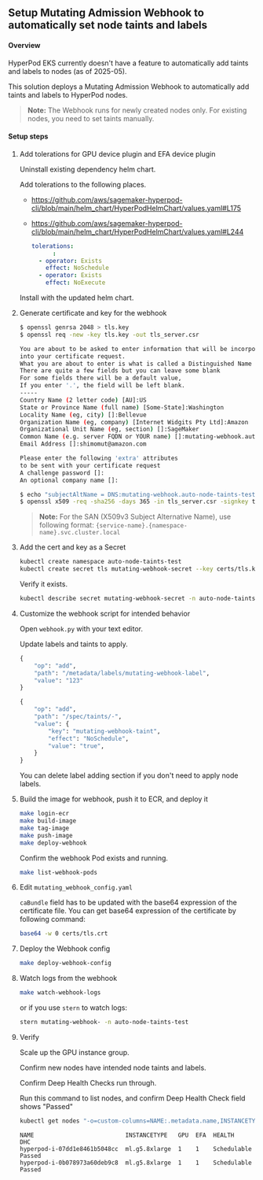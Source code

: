 ## Setup Mutating Admission Webhook to automatically set node taints and labels

#### Overview

HyperPod EKS currently doesn't have a feature to automatically add taints and labels to nodes (as of 2025-05). 

This solution deploys a Mutating Admission Webhook to automatically add taints and labels to HyperPod nodes. 

> **Note:** The Webhook runs for newly created nodes only. For existing nodes, you need to set taints manually.

#### Setup steps

1. Add tolerations for GPU device plugin and EFA device plugin

    Uninstall existing dependency helm chart.

    Add tolerations to the following places.

    - https://github.com/aws/sagemaker-hyperpod-cli/blob/main/helm_chart/HyperPodHelmChart/values.yaml#L175
    - https://github.com/aws/sagemaker-hyperpod-cli/blob/main/helm_chart/HyperPodHelmChart/values.yaml#L244

        ``` yaml
        tolerations:
              :
          - operator: Exists
            effect: NoSchedule
          - operator: Exists
            effect: NoExecute
        ```
    Install with the updated helm chart.


1. Generate certificate and key for the webhook

    ``` bash
    $ openssl genrsa 2048 > tls.key
    $ openssl req -new -key tls.key -out tls_server.csr

    You are about to be asked to enter information that will be incorporated
    into your certificate request.
    What you are about to enter is what is called a Distinguished Name or a DN.
    There are quite a few fields but you can leave some blank
    For some fields there will be a default value,
    If you enter '.', the field will be left blank.
    -----
    Country Name (2 letter code) [AU]:US
    State or Province Name (full name) [Some-State]:Washington
    Locality Name (eg, city) []:Bellevue
    Organization Name (eg, company) [Internet Widgits Pty Ltd]:Amazon
    Organizational Unit Name (eg, section) []:SageMaker
    Common Name (e.g. server FQDN or YOUR name) []:mutating-webhook.auto-node-taints-test.svc.cluster.local
    Email Address []:shimomut@amazon.com

    Please enter the following 'extra' attributes
    to be sent with your certificate request
    A challenge password []:
    An optional company name []:

    $ echo "subjectAltName = DNS:mutating-webhook.auto-node-taints-test.svc, DNS:mutating-webhook.auto-node-taints-test.svc.cluster.local" > san.txt
    $ openssl x509 -req -sha256 -days 365 -in tls_server.csr -signkey tls.key -out tls.crt -extfile san.txt
    ```

    > **Note:** For the SAN (X509v3 Subject Alternative Name), use following format: `{service-name}.{namespace-name}.svc.cluster.local`


1. Add the cert and key as a Secret

    ``` bash
    kubectl create namespace auto-node-taints-test
    kubectl create secret tls mutating-webhook-secret --key certs/tls.key --cert certs/tls.crt -n auto-node-taints-test
    ```

    Verify it exists.

    ```bash
    kubectl describe secret mutating-webhook-secret -n auto-node-taints-test
    ```

1. Customize the webhook script for intended behavior

    Open `webhook.py` with your text editor.

    Update labels and taints to apply.

    ``` python
    {
        "op": "add",
        "path": "/metadata/labels/mutating-webhook-label",
        "value": "123"
    }
    ```

    ``` python
    {
        "op": "add",
        "path": "/spec/taints/-",
        "value": {
            "key": "mutating-webhook-taint",
            "effect": "NoSchedule",
            "value": "true",
        }
    }
    ```

    You can delete label adding section if you don't need to apply node labels.


1. Build the image for webhook, push it to ECR, and deploy it

    ``` bash
    make login-ecr
    make build-image
    make tag-image
    make push-image
    make deploy-webhook
    ```

    Confirm the webhook Pod exists and running.

    ```bash
    make list-webhook-pods
    ```


1. Edit `mutating_webhook_config.yaml`

    `caBundle` field has to be updated with the base64 expression of the certificate file. You can get base64 expression of the certificate by following command:

    ``` bash
    base64 -w 0 certs/tls.crt
    ```


1. Deploy the Webhook config

    ``` bash
    make deploy-webhook-config
    ```


1. Watch logs from the webhook

    ``` bash
    make watch-webhook-logs
    ```

    or if you use `stern` to watch logs:

    ``` bash
    stern mutating-webhook- -n auto-node-taints-test
    ```


1. Verify

    Scale up the GPU instance group.

    Confirm new nodes have intended node taints and labels.

    Confirm Deep Health Checks run through.

    Run this command to list nodes, and confirm Deep Health Check field shows "Passed"

    ``` bash
    kubectl get nodes "-o=custom-columns=NAME:.metadata.name,INSTANCETYPE:.metadata.labels.node\.kubernetes\.io/instance-type,GPU:.status.allocatable.nvidia\.com/gpu,EFA:.status.allocatable.vpc\.amazonaws\.com/efa,HEALTH:.metadata.labels.sagemaker\.amazonaws\.com/node-health-status,DHC:.metadata.labels.sagemaker\.amazonaws\.com\/deep-health-check-status"
    ```

    ``` text
    NAME                          INSTANCETYPE   GPU  EFA  HEALTH      DHC
    hyperpod-i-07dd1e8461b5048cc  ml.g5.8xlarge  1    1    Schedulable Passed
    hyperpod-i-0b078973a60deb9c8  ml.g5.8xlarge  1    1    Schedulable Passed
    ```

